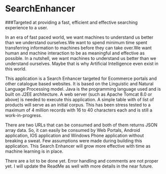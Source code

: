 # SearchEnhancer
###Targeted at providing a fast, efficient and effective searching experience to a user.

In an era of fast paced world, we want machines to understand us better than we understand ourselves.We
want to spend minimum time spent transferring information to machines before they can take over.We want
human and machine interaction to be as meaningful and effective as possible. In a nutshell, we want machines
to understand us better than we understand ourselves. Maybe that is why Artificial Intelligence
even exist in this world.

This application is a Search Enhancer targeted for Ecommerce portals and other catalogue based websites.
It is based on the Linguistic and Natural Language Processing model.  Java is the programming language used
and is built on J2EE architecture. A web server (such as Apache Tomcat 8.0 or above) is needed to execute
this application. A simple table with of list of products will serve as an initial corpus. This has been
stress tested to a maximum of 4 million records with 16 to 40 characters each and is still a work-in-progress. 

There are two URLs that can be consumed and both of them returns JSON array data. So, it can easily be consumed
by Web Portals, Android application, IOS application and Windows Phone application without breaking a sweat.
Few assumptions were made during building this application. This Search Enhancer will grow more effective with
time as machine learning is in place. 

There are a lot to be done yet. Error handling and comments are not proper yet. I will update the ReadMe as well
with more details in the near future.
